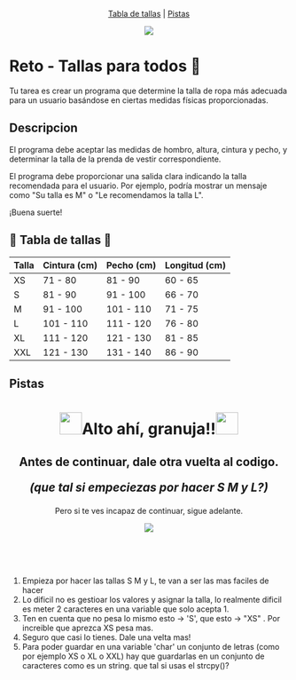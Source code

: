 <p align = "center">
  <a href= "#tabla-de-tallas">Tabla de tallas</a> |
  <a href= "#pistas">Pistas</a>
</p>

<div align="center">
  <img src="https://media4.giphy.com/media/v1.Y2lkPTc5MGI3NjExc2pqMHJ5eWM0NTd5MDg1MWNwdjV6MWFwZnAybW1wY2tyanhtZzE1bSZlcD12MV9pbnRlcm5hbF9naWZfYnlfaWQmY3Q9Zw/3orif6BxZbeqOgmyRi/giphy.gif">
</div>

# Reto - Tallas para todos 👕

Tu tarea es crear un programa que determine la talla de ropa más adecuada para un usuario basándose en ciertas medidas físicas proporcionadas. 

## Descripcion
El programa debe aceptar las medidas de hombro, altura, cintura y pecho, y determinar la talla de la prenda de vestir correspondiente.

El programa debe proporcionar una salida clara indicando la talla recomendada para el usuario. Por ejemplo, podría mostrar un mensaje como "Su talla es M" o "Le recomendamos la talla L".

¡Buena suerte!

## 👕 Tabla de tallas 👕
|  Talla | Cintura (cm) | Pecho (cm) | Longitud (cm) |
| ------ | ------------ | ---------- | ------------- |
| XS  | 71 - 80   | 81 - 90   | 60 - 65  |
| S   | 81 - 90   | 91 - 100  | 66 - 70  |
| M   | 91 - 100  | 101 - 110 | 71 - 75  |
| L   | 101 - 110 | 111 - 120 | 76 - 80  |
| XL  | 111 - 120 | 121 - 130 | 81 - 85  |
| XXL | 121 - 130 | 131 - 140 | 86 - 90  |

## Pistas
<div align="center">
  <h1 style="border-bottom: none;"><img src="https://emojicdn.elk.sh/🚨" style="width: 40px">Alto ahí, granuja!!<img src="https://emojicdn.elk.sh/🚨" style="width: 40px"></h1>
  <h2>Antes de continuar, dale otra vuelta al codigo. <p><em>(que tal si empeciezas por hacer S M y L?)</em></p></h2>
  <p>Pero si te ves incapaz de continuar, sigue adelante.</p>
  <img src="https://media1.giphy.com/media/v1.Y2lkPTc5MGI3NjExNHhxZjZndGo4cThqZmFuNzRvdWJ3c2lydXEwNDd6eXBmbjZmMGJ5bSZlcD12MV9pbnRlcm5hbF9naWZfYnlfaWQmY3Q9Zw/U57D8xBvTi599FwaAb/giphy.gif">
</div>

<br/><br/><br/>

1. Empieza por hacer las tallas S M y L, te van a ser las mas faciles de hacer
2. Lo dificil no es gestioar los valores y asignar la talla, lo realmente dificil es meter 2 caracteres en una variable que solo acepta 1.
3. Ten en cuenta que no pesa lo mismo esto -> 'S', que esto -> "XS" . Por increible que aprezca XS pesa mas.
4. Seguro que casi lo tienes. Dale una velta mas!
5. Para poder guardar en una variable 'char' un conjunto de letras (como por ejemplo XS o XL o XXL) hay que guardarlas en un conjunto de caracteres como es un string. que tal si usas el strcpy()?